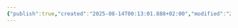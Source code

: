 ```yaml
---
{"publish":true,"created":"2025-08-14T00:13:01.888+02:00","modified":"2025-08-14T00:14:18.486+02:00","cssclasses":""}
---
```


